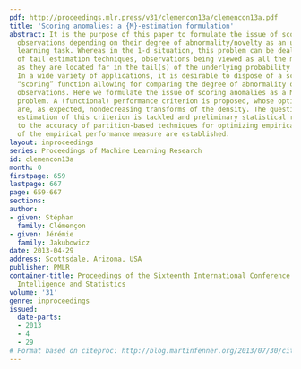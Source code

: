 ```yaml
---
pdf: http://proceedings.mlr.press/v31/clemencon13a/clemencon13a.pdf
title: 'Scoring anomalies: a {M}-estimation formulation'
abstract: It is the purpose of this paper to formulate the issue of scoring multivariate
  observations depending on their degree of abnormality/novelty as an unsupervised
  learning task. Whereas in the 1-d situation, this problem can be dealt with by means
  of tail estimation techniques, observations being viewed as all the more “abnormal”
  as they are located far in the tail(s) of the underlying probability distribution.
  In a wide variety of applications, it is desirable to dispose of a scalar valued
  “scoring” function allowing for comparing the degree of abnormality of multivariate
  observations. Here we formulate the issue of scoring anomalies as a M-estimation
  problem. A (functional) performance criterion is proposed, whose optimal elements
  are, as expected, nondecreasing transforms of the density. The question of empirical
  estimation of this criterion is tackled and preliminary statistical results related
  to the accuracy of partition-based techniques for optimizing empirical estimates
  of the empirical performance measure are established.
layout: inproceedings
series: Proceedings of Machine Learning Research
id: clemencon13a
month: 0
firstpage: 659
lastpage: 667
page: 659-667
sections: 
author:
- given: Stéphan
  family: Clémençon
- given: Jérémie
  family: Jakubowicz
date: 2013-04-29
address: Scottsdale, Arizona, USA
publisher: PMLR
container-title: Proceedings of the Sixteenth International Conference on Artificial
  Intelligence and Statistics
volume: '31'
genre: inproceedings
issued:
  date-parts:
  - 2013
  - 4
  - 29
# Format based on citeproc: http://blog.martinfenner.org/2013/07/30/citeproc-yaml-for-bibliographies/
---
```

